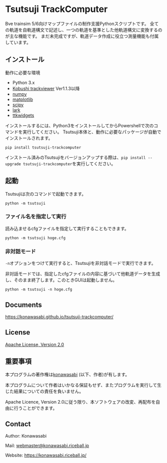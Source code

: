 # Tsutsuji TrackComputer

Bve trainsim 5/6向けマップファイルの制作支援Pythonスクリプトです。
全ての軌道を自軌道構文で記述し、一つの軌道を基準とした他軌道構文に変換するのが主な機能です。
まだ未完成ですが、軌道データ作成に役立つ測量機能も付属しています。

## インストール

動作に必要な環境

- Python 3.x
- [Kobushi trackviewer](https://github.com/konawasabi/kobushi-trackviewer) Ver1.1.3以降
- [numpy](https://numpy.org)
- [matplotlib](https://matplotlib.org)
- [scipy](https://www.scipy.org)
- [lark](https://lark-parser.readthedocs.io/en/latest/)
- [ttkwidgets](https://ttkwidgets.readthedocs.io/en/latest/)

インストールするには、Python3をインストールしてからPowershellで次のコマンドを実行してください。
Tsutsuji本体と、動作に必要なパッケージが自動でインストールされます。

```
pip install tsutsuji-trackcomputer
```

インストール済みのTsutsujiをバージョンアップする際は、`pip install --upgrade tsutsuji-trackcomputer`を実行してください。

## 起動

Tsutsujiは次のコマンドで起動できます。

```
python -m tsutsuji
```

### ファイル名を指定して実行

読み込ませるcfgファイルを指定して実行することもできます。

`python -m tsutsuji hoge.cfg`

### 非対話モード

`-n`オプションをつけて実行すると、Tsutsujiを非対話モードで実行できます。

非対話モードでは、指定したcfgファイルの内容に基づいて他軌道データを生成し、そのまま終了します。このときGUIは起動しません。

```
python -m tsutsuji -n hoge.cfg
```

## Documents

https://konawasabi.github.io/tsutsuji-trackcomputer/


## License

[Apache License, Version 2.0](LICENSE)

## 重要事項

本プログラムの著作権は[konawasabi](#Contact) (以下、作者)が有します。

本プログラムについて作者はいかなる保証もせず、またプログラムを実行して生じた結果についての責任を負いません。

Apache Licence, Version 2.0に従う限り、本ソフトウェアの改変、再配布を自由に行うことができます。

## Contact

Author: Konawasabi

Mail: webmaster@konawasabi.riceball.jp

Website: https://konawasabi.riceball.jp/
